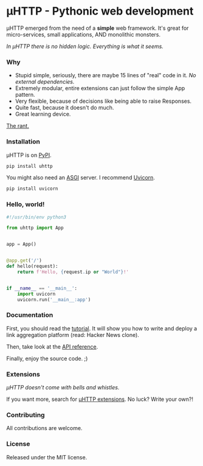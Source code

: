 # µHTTP - Pythonic web development

µHTTP emerged from the need of a **simple** web framework. It's great for micro-services, small applications, AND monolithic monsters.

_In µHTTP there is no hidden logic. Everything is what it seems._

### Why

- Stupid simple, seriously, there are maybe 15 lines of "real" code in it. _No external dependencies._
- Extremely modular, entire extensions can just follow the simple App pattern.
- Very flexible, because of decisions like being able to raise Responses.
- Quite fast, because it doesn't do much.
- Great learning device.

[The rant.](https://lobste.rs/s/ukh5id/uhttp_pythonic_web_development#c_9jln1d)

### Installation

µHTTP is on [PyPI](https://pypi.org/project/uhttp/).

```bash
pip install uhttp
```

You might also need an [ASGI](https://asgi.readthedocs.io/en/latest/) server. I recommend [Uvicorn](https://www.uvicorn.org/).

```bash
pip install uvicorn
```

### Hello, world!

```python
#!/usr/bin/env python3

from uhttp import App


app = App()


@app.get('/')
def hello(request):
    return f'Hello, {request.ip or "World"}!'


if __name__ == '__main__':
    import uvicorn
    uvicorn.run('__main__:app')
```

### Documentation

First, you should read the [tutorial](https://github.com/0x67757300/uHTTP-Tutorial). It will show you how to write and deploy a link aggregation platform (read: Hacker News clone).

Then, take look at the [API reference](https://0x67757300.github.io/uHTTP/uhttp.html).

Finally, enjoy the source code. ;)

### Extensions

_µHTTP doesn't come with bells and whistles._

If you want more, search for [µHTTP extensions](https://github.com/topics/uhttp). No luck? Write your own?!

### Contributing

All contributions are welcome.

### License

Released under the MIT license.
